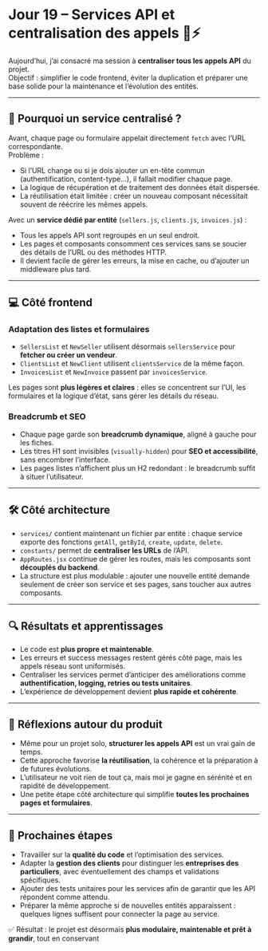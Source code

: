 # Jour 19 – Services API et centralisation des appels 💾⚡

Aujourd’hui, j’ai consacré ma session à **centraliser tous les appels API** du projet.  
Objectif : simplifier le code frontend, éviter la duplication et préparer une base solide pour la maintenance et l’évolution des entités.

---

## 🎯 Pourquoi un service centralisé ?

Avant, chaque page ou formulaire appelait directement `fetch` avec l’URL correspondante.  
Problème :  

- Si l’URL change ou si je dois ajouter un en-tête commun (authentification, content-type…), il fallait modifier chaque page.  
- La logique de récupération et de traitement des données était dispersée.  
- La réutilisation était limitée : créer un nouveau composant nécessitait souvent de réécrire les mêmes appels.

Avec un **service dédié par entité** (`sellers.js`, `clients.js`, `invoices.js`) :

- Tous les appels API sont regroupés en un seul endroit.  
- Les pages et composants consomment ces services sans se soucier des détails de l’URL ou des méthodes HTTP.  
- Il devient facile de gérer les erreurs, la mise en cache, ou d’ajouter un middleware plus tard.

---

## 💻 Côté frontend

### Adaptation des listes et formulaires

- `SellersList` et `NewSeller` utilisent désormais `sellersService` pour **fetcher ou créer un vendeur**.  
- `ClientsList` et `NewClient` utilisent `clientsService` de la même façon.  
- `InvoicesList` et `NewInvoice` passent par `invoicesService`.  

Les pages sont **plus légères et claires** : elles se concentrent sur l’UI, les formulaires et la logique d’état, sans gérer les détails du réseau.

### Breadcrumb et SEO

- Chaque page garde son **breadcrumb dynamique**, aligné à gauche pour les fiches.  
- Les titres H1 sont invisibles (`visually-hidden`) pour **SEO et accessibilité**, sans encombrer l’interface.  
- Les pages listes n’affichent plus un H2 redondant : le breadcrumb suffit à situer l’utilisateur.

---

## 🛠 Côté architecture

- `services/` contient maintenant un fichier par entité : chaque service exporte des fonctions `getAll`, `getById`, `create`, `update`, `delete`.  
- `constants/` permet de **centraliser les URLs** de l’API.  
- `AppRoutes.jsx` continue de gérer les routes, mais les composants sont **découplés du backend**.  
- La structure est plus modulable : ajouter une nouvelle entité demande seulement de créer son service et ses pages, sans toucher aux autres composants.

---

## 🔍 Résultats et apprentissages

- Le code est **plus propre et maintenable**.  
- Les erreurs et success messages restent gérés côté page, mais les appels réseau sont uniformisés.  
- Centraliser les services permet d’anticiper des améliorations comme **authentification, logging, retries ou tests unitaires**.  
- L’expérience de développement devient **plus rapide et cohérente**.

---

## 🌿 Réflexions autour du produit

- Même pour un projet solo, **structurer les appels API** est un vrai gain de temps.  
- Cette approche favorise **la réutilisation**, la cohérence et la préparation à de futures évolutions.  
- L’utilisateur ne voit rien de tout ça, mais moi je gagne en sérénité et en rapidité de développement.  
- Une petite étape côté architecture qui simplifie **toutes les prochaines pages et formulaires**.

---

## 🚀 Prochaines étapes

- Travailler sur la **qualité du code** et l’optimisation des services.  
- Adapter la **gestion des clients** pour distinguer les **entreprises des particuliers**, avec éventuellement des champs et validations spécifiques.  
- Ajouter des tests unitaires pour les services afin de garantir que les API répondent comme attendu.  
- Préparer la même approche si de nouvelles entités apparaissent : quelques lignes suffisent pour connecter la page au service.  

✅ Résultat : le projet est désormais **plus modulaire, maintenable et prêt à grandir**, tout en conservant
